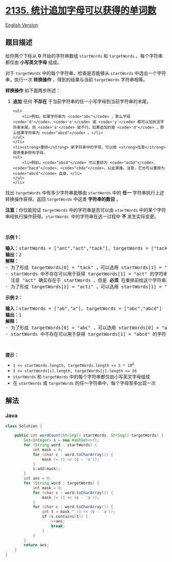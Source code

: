 # [2135. 统计追加字母可以获得的单词数](https://leetcode.cn/problems/count-words-obtained-after-adding-a-letter)

[English Version](/solution/2100-2199/2135.Count%20Words%20Obtained%20After%20Adding%20a%20Letter/README_EN.md)

## 题目描述

<p>给你两个下标从 <strong>0</strong> 开始的字符串数组 <code>startWords</code> 和 <code>targetWords</code> 。每个字符串都仅由 <strong>小写英文字母</strong> 组成。</p>

<p>对于 <code>targetWords</code> 中的每个字符串，检查是否能够从 <code>startWords</code> 中选出一个字符串，执行一次 <strong>转换操作</strong>&nbsp;，得到的结果与当前&nbsp;<code>targetWords</code> 字符串相等。</p>

<p><strong>转换操作</strong> 如下面两步所述：</p>

<ol>
	<li><strong>追加</strong> 任何 <strong>不存在</strong> 于当前字符串的任一小写字母到当前字符串的末尾。

    <ul>
    	<li>例如，如果字符串为 <code>"abc"</code> ，那么字母 <code>'d'</code>、<code>'e'</code> 或 <code>'y'</code> 都可以加到该字符串末尾，但 <code>'a'</code> 就不行。如果追加的是 <code>'d'</code> ，那么结果字符串为 <code>"abcd"</code> 。</li>
    </ul>
    </li>
    <li><strong>重排</strong> 新字符串中的字母，可以按 <strong>任意</strong> 顺序重新排布字母。
    <ul>
    	<li>例如，<code>"abcd"</code> 可以重排为 <code>"acbd"</code>、<code>"bacd"</code>、<code>"cbda"</code>，以此类推。注意，它也可以重排为 <code>"abcd"</code> 自身。</li>
    </ul>
    </li>

</ol>

<p>找出 <code>targetWords</code> 中有多少字符串能够由&nbsp;<code>startWords</code> 中的 <strong>任一</strong> 字符串执行上述转换操作获得。返回<em> </em><code>targetWords</code><em> </em>中这类 <strong>字符串的数目</strong> 。</p>

<p><strong>注意：</strong>你仅能验证 <code>targetWords</code> 中的字符串是否可以由 <code>startWords</code> 中的某个字符串经执行操作获得。<code>startWords</code>&nbsp; 中的字符串在这一过程中 <strong>不</strong> 发生实际变更。</p>

<p>&nbsp;</p>

<p><strong>示例 1：</strong></p>

<pre>
<strong>输入：</strong>startWords = ["ant","act","tack"], targetWords = ["tack","act","acti"]
<strong>输出：</strong>2
<strong>解释：</strong>
- 为了形成 targetWords[0] = "tack" ，可以选用 startWords[1] = "act" ，追加字母 'k' ，并重排 "actk" 为 "tack" 。
- startWords 中不存在可以用于获得 targetWords[1] = "act" 的字符串。
  注意 "act" 确实存在于 startWords ，但是 <strong>必须</strong> 在重排前给这个字符串追加一个字母。
- 为了形成 targetWords[2] = "acti" ，可以选用 startWords[1] = "act" ，追加字母 'i' ，并重排 "acti" 为 "acti" 自身。
</pre>

<p><strong>示例 2：</strong></p>

<pre>
<strong>输入：</strong>startWords = ["ab","a"], targetWords = ["abc","abcd"]
<strong>输出：</strong>1
<strong>解释：</strong>
- 为了形成 targetWords[0] = "abc" ，可以选用 startWords[0] = "ab" ，追加字母 'c' ，并重排为 "abc" 。
- startWords 中不存在可以用于获得 targetWords[1] = "abcd" 的字符串。
</pre>

<p>&nbsp;</p>

<p><strong>提示：</strong></p>

<ul>
	<li><code>1 &lt;= startWords.length, targetWords.length &lt;= 5 * 10<sup>4</sup></code></li>
	<li><code>1 &lt;= startWords[i].length, targetWords[j].length &lt;= 26</code></li>
	<li><code>startWords</code> 和 <code>targetWords</code> 中的每个字符串都仅由小写英文字母组成</li>
	<li>在 <code>startWords</code> 或 <code>targetWords</code> 的任一字符串中，每个字母至多出现一次</li>
</ul>

## 解法

### **Java**

```java
class Solution {

    public int wordCount(String[] startWords, String[] targetWords) {
        Set<Integer> s = new HashSet<>();
        for (String word : startWords) {
            int mask = 0;
            for (char c : word.toCharArray()) {
                mask |= (1 << (c - 'a'));
            }
            s.add(mask);
        }
        int ans = 0;
        for (String word : targetWords) {
            int mask = 0;
            for (char c : word.toCharArray()) {
                mask |= (1 << (c - 'a'));
            }
            for (char c : word.toCharArray()) {
                int t = mask ^ (1 << (c - 'a'));
                if (s.contains(t)) {
                    ++ans;
                    break;
                }
            }
        }
        return ans;
    }
}
```
